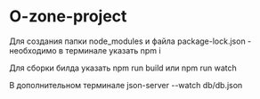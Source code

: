 # O-zone-project

Для создания папки node_modules и файла package-lock.json - необходимо в терминале указать npm i

Для сборки билда указать npm run build или npm run watch

В дополнительном терминале json-server --watch db/db.json

